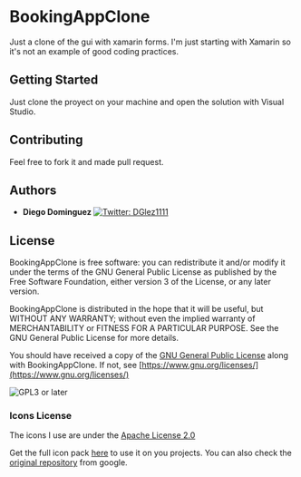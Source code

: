 # BookingAppClone

Just a clone of the gui with xamarin forms. I'm just starting with Xamarin so it's not an example of good coding practices.


## Getting Started

Just clone the proyect on your machine and open the solution with Visual Studio. 


## Contributing

Feel free to fork it and made pull request.


## Authors

* **Diego Dominguez**   <a href="https://twitter.com/DGlez1111" target="_blank">
    <img alt="Twitter: DGlez1111" src="https://img.shields.io/twitter/follow/DGlez1111.svg?style=social" />
  </a>

## License

BookingAppClone is free software: you can redistribute it and/or modify
it under the terms of the GNU General Public License as published by
the Free Software Foundation, either version 3 of the License, or any later version.

BookingAppClone is distributed in the hope that it will be useful,
but WITHOUT ANY WARRANTY; without even the implied warranty of
MERCHANTABILITY or FITNESS FOR A PARTICULAR PURPOSE.  See the
GNU General Public License for more details.

You should have received a copy of the [GNU General Public License](LICENSE)
along with BookingAppClone. If not, see [https://www.gnu.org/licenses/](https://www.gnu.org/licenses/)

![GPL3 or later](https://www.gnu.org/graphics/gplv3-or-later.png)

### Icons License

The icons I use are under the [Apache License 2.0](https://github.com/google/material-design-icons/blob/master/LICENSE)

Get the full icon pack [here](https://www.iconfinder.com/iconsets/google-material-design-3-0) to use it on you projects. You can also check the [original repository](https://github.com/google/material-design-icons) from google.
